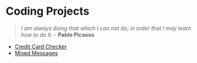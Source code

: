 # Coding Projects

> _I am always doing that which I can not do, in order that I may learn how to do it._ - **Pablo Picasso**

* [Credit Card Checker](credit-card-checker/README.md)
* [Mixed Messages](mixed-messages/index.html)